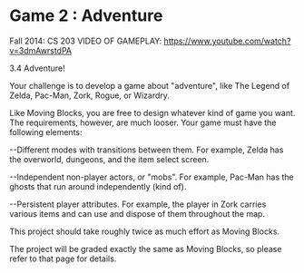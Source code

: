 Game 2 : Adventure
===================
Fall 2014: CS 203
VIDEO OF GAMEPLAY: https://www.youtube.com/watch?v=3dmAwrstdPA

3.4 Adventure!

Your challenge is to develop a game about "adventure", like The Legend of Zelda, Pac-Man, Zork, Rogue, or Wizardry.

Like Moving Blocks, you are free to design whatever kind of game you want. The requirements, however, are much looser. Your game must have the following elements:

--Different modes with transitions between them. For example, Zelda has the overworld, dungeons, and the item select screen.

--Independent non-player actors, or "mobs". For example, Pac-Man has the ghosts that run around independently (kind of).

--Persistent player attributes. For example, the player in Zork carries various items and can use and dispose of them throughout the map.

This project should take roughly twice as much effort as Moving Blocks.

The project will be graded exactly the same as Moving Blocks, so please refer to that page for details.
